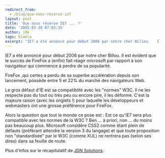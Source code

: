 ```yaml
---
redirect_from:
  - /blog/que-nous-reserve-ie7
layout: post
title: 'Que nous réserve IE7 ... ?'
date: '2005-03-28 07:03:35'
author: j0k
tags: blabla
excerpt: "IE7 a été annoncé pour début 2006 par notre cher Billou.   Il est évident que le succès de FireFox a (enfin) fait réagir microsoft par rapport à son navigateur qui commence à perdre de sa popularité.  \n  \nFireFox ,qui certes a perdu de sa superbe accélération depuis son lancement, possède entre 5 et 22% du marché des navigateurs Web.  \n  \nLe      …"
---
```


IE7 a été annoncé pour début 2006 par notre cher Billou.   Il est évident que le succès de FireFox a (enfin) fait réagir microsoft par rapport à son navigateur qui commence à perdre de sa popularité.

FireFox ,qui certes a perdu de sa superbe accélération depuis son lancement, possède entre 5 et 22% du marché des navigateurs Web.

Le gros défaut d'IE est sa compatiblité avec les "normes" W3C. Il ne les respecte pas du tout ou très peu ou encore pire, il les déforme. C'est la majeure raison (avec les onglets !) pour laquelle les développeurs et webmasters ont une grosse préférence pour FireFox.

Alors la question que tout le monde ce pose est : Est ce qu'IE7 sera plus compatible avec les normes de la W3C ?   Ben ... à priori, non ... du moins pas beaucoup plus. Microsoft considère CSS2 comme étant plein de défauts (préférant attendre la version 3 du langage) et que toute proposition non "standardisée" par le W3C (comme XUL) ne rentrera pas (selon ses dires) dans sa feuille de route.

Plus d'infos sur le récapitulatif de [JDN Solutions](http://solutions.journaldunet.com/0503/050323_firefox_ie.shtml).
